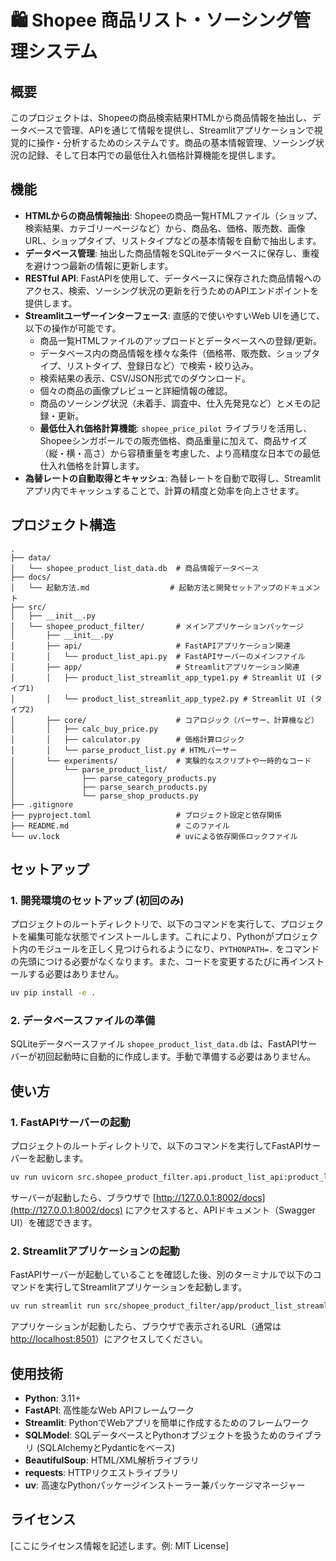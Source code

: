 # 🛍️ Shopee 商品リスト・ソーシング管理システム

## 概要

このプロジェクトは、Shopeeの商品検索結果HTMLから商品情報を抽出し、データベースで管理、APIを通じて情報を提供し、Streamlitアプリケーションで視覚的に操作・分析するためのシステムです。商品の基本情報管理、ソーシング状況の記録、そして日本円での最低仕入れ価格計算機能を提供します。

## 機能

-   **HTMLからの商品情報抽出**: Shopeeの商品一覧HTMLファイル（ショップ、検索結果、カテゴリーページなど）から、商品名、価格、販売数、画像URL、ショップタイプ、リストタイプなどの基本情報を自動で抽出します。
-   **データベース管理**: 抽出した商品情報をSQLiteデータベースに保存し、重複を避けつつ最新の情報に更新します。
-   **RESTful API**: FastAPIを使用して、データベースに保存された商品情報へのアクセス、検索、ソーシング状況の更新を行うためのAPIエンドポイントを提供します。
-   **Streamlitユーザーインターフェース**: 直感的で使いやすいWeb UIを通じて、以下の操作が可能です。
    -   商品一覧HTMLファイルのアップロードとデータベースへの登録/更新。
    -   データベース内の商品情報を様々な条件（価格帯、販売数、ショップタイプ、リストタイプ、登録日など）で検索・絞り込み。
    -   検索結果の表示、CSV/JSON形式でのダウンロード。
    -   個々の商品の画像プレビューと詳細情報の確認。
    -   商品のソーシング状況（未着手、調査中、仕入先発見など）とメモの記録・更新。
    -   **最低仕入れ価格計算機能**: `shopee_price_pilot` ライブラリを活用し、Shopeeシンガポールでの販売価格、商品重量に加えて、商品サイズ（縦・横・高さ）から容積重量を考慮した、より高精度な日本での最低仕入れ価格を計算します。
-   **為替レートの自動取得とキャッシュ**: 為替レートを自動で取得し、Streamlitアプリ内でキャッシュすることで、計算の精度と効率を向上させます。

## プロジェクト構造

```
.
├── data/
│   └── shopee_product_list_data.db  # 商品情報データベース
├── docs/
│   └── 起動方法.md                  # 起動方法と開発セットアップのドキュメント
├── src/
│   ├── __init__.py
│   └── shopee_product_filter/       # メインアプリケーションパッケージ
│       ├── __init__.py
│       ├── api/                     # FastAPIアプリケーション関連
│       │   └── product_list_api.py  # FastAPIサーバーのメインファイル
│       ├── app/                     # Streamlitアプリケーション関連
│       │   ├── product_list_streamlit_app_type1.py # Streamlit UI (タイプ1)
│       │   └── product_list_streamlit_app_type2.py # Streamlit UI (タイプ2)
│       ├── core/                    # コアロジック（パーサー、計算機など）
│       │   ├── calc_buy_price.py
│       │   ├── calculator.py        # 価格計算ロジック
│       │   └── parse_product_list.py # HTMLパーサー
│       └── experiments/             # 実験的なスクリプトや一時的なコード
│           └── parse_product_list/
│               ├── parse_category_products.py
│               ├── parse_search_products.py
│               └── parse_shop_products.py
├── .gitignore
├── pyproject.toml                   # プロジェクト設定と依存関係
├── README.md                        # このファイル
└── uv.lock                          # uvによる依存関係ロックファイル
```

## セットアップ

### 1. 開発環境のセットアップ (初回のみ)

プロジェクトのルートディレクトリで、以下のコマンドを実行して、プロジェクトを編集可能な状態でインストールします。これにより、Pythonがプロジェクト内のモジュールを正しく見つけられるようになり、`PYTHONPATH=.` をコマンドの先頭につける必要がなくなります。また、コードを変更するたびに再インストールする必要はありません。

```bash
uv pip install -e .
```

### 2. データベースファイルの準備

SQLiteデータベースファイル `shopee_product_list_data.db` は、FastAPIサーバーが初回起動時に自動的に作成します。手動で準備する必要はありません。

## 使い方

### 1. FastAPIサーバーの起動

プロジェクトのルートディレクトリで、以下のコマンドを実行してFastAPIサーバーを起動します。

```bash
uv run uvicorn src.shopee_product_filter.api.product_list_api:product_list_app --reload --port 8002
```

サーバーが起動したら、ブラウザで [http://127.0.0.1:8002/docs](http://127.0.0.1:8002/docs) にアクセスすると、APIドキュメント（Swagger UI）を確認できます。

### 2. Streamlitアプリケーションの起動

FastAPIサーバーが起動していることを確認した後、別のターミナルで以下のコマンドを実行してStreamlitアプリケーションを起動します。

```bash
uv run streamlit run src/shopee_product_filter/app/product_list_streamlit_app_type1.py
```

アプリケーションが起動したら、ブラウザで表示されるURL（通常は [http://localhost:8501](http://localhost:8501)）にアクセスしてください。

## 使用技術

-   **Python**: 3.11+
-   **FastAPI**: 高性能なWeb APIフレームワーク
-   **Streamlit**: PythonでWebアプリを簡単に作成するためのフレームワーク
-   **SQLModel**: SQLデータベースとPythonオブジェクトを扱うためのライブラリ (SQLAlchemyとPydanticをベース)
-   **BeautifulSoup**: HTML/XML解析ライブラリ
-   **requests**: HTTPリクエストライブラリ
-   **uv**: 高速なPythonパッケージインストーラー兼パッケージマネージャー

## ライセンス

[ここにライセンス情報を記述します。例: MIT License]